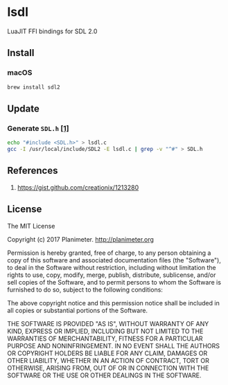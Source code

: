 # lsdl
LuaJIT FFI bindings for SDL 2.0

## Install
### macOS
```bash
brew install sdl2
```

## Update
### Generate `SDL.h` [[1]](https://github.com/Planimeter/lsdl#references)
```bash
echo "#include <SDL.h>" > lsdl.c
gcc -I /usr/local/include/SDL2 -E lsdl.c | grep -v "^#" > SDL.h
```

## References
1. https://gist.github.com/creationix/1213280

## License
The MIT License

Copyright (c) 2017 Planimeter. http://planimeter.org

Permission is hereby granted, free of charge, to any person obtaining a copy
of this software and associated documentation files (the "Software"), to deal
in the Software without restriction, including without limitation the rights
to use, copy, modify, merge, publish, distribute, sublicense, and/or sell
copies of the Software, and to permit persons to whom the Software is
furnished to do so, subject to the following conditions:

The above copyright notice and this permission notice shall be included in
all copies or substantial portions of the Software.

THE SOFTWARE IS PROVIDED "AS IS", WITHOUT WARRANTY OF ANY KIND, EXPRESS OR
IMPLIED, INCLUDING BUT NOT LIMITED TO THE WARRANTIES OF MERCHANTABILITY,
FITNESS FOR A PARTICULAR PURPOSE AND NONINFRINGEMENT. IN NO EVENT SHALL THE
AUTHORS OR COPYRIGHT HOLDERS BE LIABLE FOR ANY CLAIM, DAMAGES OR OTHER
LIABILITY, WHETHER IN AN ACTION OF CONTRACT, TORT OR OTHERWISE, ARISING FROM,
OUT OF OR IN CONNECTION WITH THE SOFTWARE OR THE USE OR OTHER DEALINGS IN
THE SOFTWARE.
